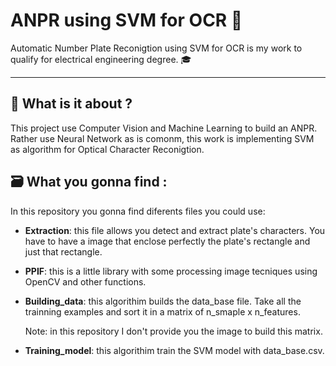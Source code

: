 # ANPR using SVM for OCR 🧠

Automatic Number Plate Reconigtion using SVM for OCR  is my work to qualify for electrical engineering degree. 🎓


-------------


##  📖 What is it about  ?



 This project use Computer Vision and Machine Learning to build an ANPR. Rather use Neural Network as is comonm, this work is implementing SVM as algorithm for Optical Character Reconigtion. 
 
 




## 🗃️ What you gonna find :


In this repository you gonna find diferents files you could use:

- **Extraction**: this file allows you detect and extract plate's characters. You have to have a image that enclose perfectly the plate's rectangle and just that rectangle. 

-  **PPIF**: this is a little library with some processing image tecniques using OpenCV and other functions. 

-  **Building_data**: this algorithim builds the data_base file. Take all the trainning examples and sort it in a matrix of n_smaple x n_features.  

	 Note: in this repository I don't provide you the image to build this matrix. 

- **Training_model**: this algorithim train the SVM model with data_base.csv.  
